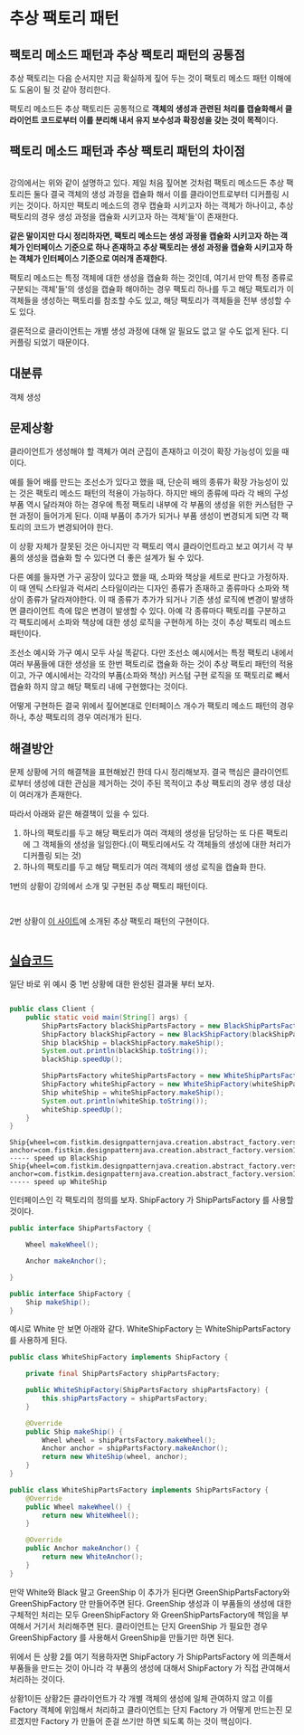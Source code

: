 # 추상 팩토리 패턴

## 팩토리 메소드 패턴과 추상 팩토리 패턴의 공통점

추상 팩토리는 다음 순서지만 지금 확실하게 짚어 두는 것이 팩토리 메소드 패턴 이해에도 도움이 될 것 같아 정리한다.

팩토리 메소드든 추상 팩토리든 공통적으로 **객체의 생성과 관련된 처리를 캡슐화해서 클라이언트 코드로부터 이를 분리해 내서 유지 보수성과 확장성을 갖는 것이 목적**이다.



## 팩토리 메소드 패턴과 추상 팩토리 패턴의 차이점

<figure><img src="../../../.gitbook/assets/image (3) (5).png" alt=""><figcaption></figcaption></figure>

강의에서는 위와 같이 설명하고 있다. 제일 처음 짚어본 것처럼 팩토리 메소드든 추상 팩토리든 둘다 결국 객체의 생성 과정을 캡슐화 해서 이를 클라이언트로부터 디커플링 시키는 것이다. 하지만 팩토리 메소드의 경우 캡슐화 시키고자 하는 객체가 하나이고, 추상 팩토리의 경우 생성 과정을 캡슐화 시키고자 하는 객체'들'이 존재한다.

**같은 말이지만 다시 정리하자면, 팩토리 메소드는 생성 과정을 캡슐화 시키고자 하는 객체가 인터페이스 기준으로 하나 존재하고 추상 팩토리는 생성 과정을 캡슐화 시키고자 하는 객체가 인터페이스 기준으로 여러개 존재한다.**

팩토리 메소드는 특정 객체에 대한 생성을 캡슐화 하는 것인데, 여기서 만약 특정 종류로 구분되는 객체'들'의 생성을 캡슐화 해야하는 경우 팩토리 하나를 두고 해당 팩토리가 이 객체들을 생성하는 팩토리를 참조할 수도 있고, 해당 팩토리가 객체들을 전부 생성할 수도 있다.

결론적으로 클라이언트는 개별 생성 과정에 대해 알 필요도 없고 알 수도 없게 된다. 디커플링 되었기 때문이다.



## 대분류

객체 생성



## 문제상황

클라이언트가 생성해야 할 객체가 여러 군집이 존재하고 이것이 확장 가능성이 있을 때이다.

예를 들어 배를 만드는 조선소가 있다고 했을 때, 단순히 배의 종류가 확장 가능성이 있는 것은 팩토리 메소드 패턴의 적용이 가능하다. 하지만 배의 종류에 따라 각 배의 구성 부품 역시 달라져야 하는 경우에 특정 팩토리 내부에 각 부품의 생성을 위한 커스텀한 구현 과정이 들어가게 된다. 이때 부품이 추가가 되거나 부품 생성이 변경되게 되면 각 팩토리의 코드가 변경되어야 한다.

이 상황 자체가 잘못된 것은 아니지만 각 팩토리 역시 클라이언트라고 보고 여기서 각 부품의 생성을 캡슐화 할 수 있다면 더 좋은 설계가 될 수 있다.

다른 예를 들자면 가구 공장이 있다고 했을 때, 소파와 책상을 세트로 판다고 가정하자. 이 때 엔틱 스타일과 럭셔리 스타일이라는 디자인 종류가 존재하고 종류마다 소파와 책상이 종류가 달라져야한다. 이 때 종류가 추가가 되거나 기존 생성 로직에 변경이 발생하면 클라이언트 측에 많은 변경이 발생할 수 있다. 아예 각 종류마다 팩토리를 구분하고 각 팩토리에서 소파와 책상에 대한 생성 로직을 구현하게 하는 것이 추상 팩토리 메소드 패턴이다.

조선소 예시와 가구 예시 모두 사실 똑같다. 다만 조선소 예시에서는 특정 팩토리 내에서 여러 부품들에 대한 생성을 또 한번 팩토리로 캡슐화 하는 것이 추상 팩토리 패턴의 적용이고, 가구 예시에서는 각각의 부품(소파와 책상)  커스텀 구현 로직을 또 팩토리로 빼서 캡슐화 하지 않고 해당 팩토리 내에 구현했다는 것이다.

어떻게 구현하든 결국 위에서 짚어본대로 인터페이스 개수가 팩토리 메소드 패턴의 경우 하나, 추상 팩토리의 경우 여러개가 된다.



## 해결방안

문제 상황에 거의 해결책을 표현해놨긴 한데 다시 정리해보자. 결국 핵심은 클라이언트로부터 생성에 대한 관심을 제거하는 것이 주된 목적이고 추상 팩토리의 경우 생성 대상이 여러개가 존재한다.

따라서 아래와 같은 해결책이 있을 수 있다.

1. 하나의 팩토리를 두고 해당 팩토리가 여러 객체의 생성을 담당하는 또 다른 팩토리에 그 객체들의 생성을 일임한다.(이 팩토리에서도 각 객체들의 생성에 대한 처리가 디커플링 되는 것)
2. 하나의 팩토리를 두고 해당 팩토리가 여러 객체의 생성 로직을 캡슐화 한다.

1번의 상황이 강의에서 소개 및 구현된 추상 팩토리 패턴이다.

<figure><img src="../../../.gitbook/assets/image (6) (1) (1) (1).png" alt=""><figcaption></figcaption></figure>

<figure><img src="../../../.gitbook/assets/image (4) (3).png" alt=""><figcaption></figcaption></figure>



2번 상황이 [이 사이트](https://refactoring.guru/ko/design-patterns/abstract-factory)에 소개된 추상 팩토리 패턴의 구현이다.

<figure><img src="../../../.gitbook/assets/image (3) (4).png" alt=""><figcaption></figcaption></figure>



## [실습코드](https://github.com/fistkim101/design-pattern-java)

일단 바로 위 예시 중 1번 상황에 대한 완성된 결과물 부터 보자.

<figure><img src="../../../.gitbook/assets/image (5) (1) (2).png" alt=""><figcaption></figcaption></figure>

```java
public class Client {
    public static void main(String[] args) {
        ShipPartsFactory blackShipPartsFactory = new BlackShipPartsFactory();
        ShipFactory blackShipFactory = new BlackShipFactory(blackShipPartsFactory);
        Ship blackShip = blackShipFactory.makeShip();
        System.out.println(blackShip.toString());
        blackShip.speedUp();

        ShipPartsFactory whiteShipPartsFactory = new WhiteShipPartsFactory();
        ShipFactory whiteShipFactory = new WhiteShipFactory(whiteShipPartsFactory);
        Ship whiteShip = whiteShipFactory.makeShip();
        System.out.println(whiteShip.toString());
        whiteShip.speedUp();
    }
}
```

```
Ship{wheel=com.fistkim.designpatternjava.creation.abstract_factory.version1.after.BlackWheel@87aac27, anchor=com.fistkim.designpatternjava.creation.abstract_factory.version1.after.BlackAnchor@3e3abc88}
----- speed up BlackShip
Ship{wheel=com.fistkim.designpatternjava.creation.abstract_factory.version1.after.WhiteWheel@eed1f14, anchor=com.fistkim.designpatternjava.creation.abstract_factory.version1.after.WhiteAnchor@7229724f}
----- speed up WhiteShip
```



인터페이스인 각 팩토리의 정의를 보자. ShipFactory 가 ShipPartsFactory 를 사용할 것이다.

```java
public interface ShipPartsFactory {

    Wheel makeWheel();

    Anchor makeAnchor();

}

public interface ShipFactory {
    Ship makeShip();
}
```



예시로 White 만 보면 아래와 같다. WhiteShipFactory  는 WhiteShipPartsFactory 를 사용하게 된다.

```java
public class WhiteShipFactory implements ShipFactory {

    private final ShipPartsFactory shipPartsFactory;

    public WhiteShipFactory(ShipPartsFactory shipPartsFactory) {
        this.shipPartsFactory = shipPartsFactory;
    }

    @Override
    public Ship makeShip() {
        Wheel wheel = shipPartsFactory.makeWheel();
        Anchor anchor = shipPartsFactory.makeAnchor();
        return new WhiteShip(wheel, anchor);
    }
}

public class WhiteShipPartsFactory implements ShipPartsFactory {
    @Override
    public Wheel makeWheel() {
        return new WhiteWheel();
    }

    @Override
    public Anchor makeAnchor() {
        return new WhiteAnchor();
    }
}
```

만약 White와 Black 말고 GreenShip 이 추가가 된다면 GreenShipPartsFactory와 GreenShipFactory 만 만들어주면 된다. GreenShip 생성과 이 부품들의 생성에 대한 구체적인 처리는 모두 GreenShipFactory 와 GreenShipPartsFactory에 책임을 부여해서 거기서 처리해주면 된다. 클라이언트는 단지 GreenShip 가 필요한 경우 GreenShipFactory 를 사용해서 GreenShip을 만들기만 하면 된다.

위에서 든 상황 2를 여기 적용하자면 ShipFactory 가 ShipPartsFactory 에 의존해서 부품들을 만드는 것이 아니라 각 부품의 생성에 대해서 ShipFactory 가 직접 관여해서 처리하는 것이다.

상황1이든 상황2든 클라이언트가 각 개별 객체의 생성에 일체 관여하지 않고 이를 Factory 객체에 위임해서 처리하고 클라이언트는 단지 Factory 가 어떻게 만드는진 모르겠지만 Factory 가 만들어 준걸 쓰기만 하면 되도록 하는 것이 핵심이다.
